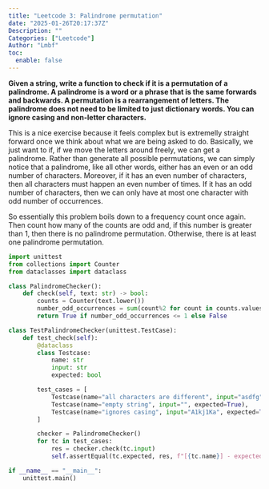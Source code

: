 ```yaml
---
title: "Leetcode 3: Palindrome permutation"
date: "2025-01-26T20:17:37Z"
Description: ""
Categories: ["Leetcode"]
Author: "Lmbf"
toc:
  enable: false
---
```


**Given a string, write a function to check if it is a permutation of a palindrome. A palindrome is a word or a phrase that is the same forwards and backwards. A permutation is a rearrangement of letters. The palindrome does not need to be limited to just dictionary words. You can ignore casing and non-letter characters.**

This is a nice exercise because it feels complex but is extremelly straight forward once we think about what we are being asked to do. Basically, we just want to if, if we move the letters around freely, we can get a palindrome. Rather than generate all possible permutations, we can simply notice that a palindrome, like all other words, either has an even or an odd number of characters. Moreover, if it has an even number of characters, then all characters must happen an even number of times. If it has an odd number of characters, then we can only have at most one character with odd number of occurrences.

So essentially this problem boils down to a frequency count once again. Then count how many of the counts are odd and, if this number is greater than 1, then there is no palindrome permutation. Otherwise, there is at least one palindrome permutation.

```python
import unittest
from collections import Counter
from dataclasses import dataclass

class PalindromeChecker():
    def check(self, text: str) -> bool:
        counts = Counter(text.lower())
        number_odd_occurrences = sum(count%2 for count in counts.values())
        return True if number_odd_occurrences <= 1 else False

class TestPalindromeChecker(unittest.TestCase):
    def test_check(self):
        @dataclass
        class Testcase:
            name: str
            input: str
            expected: bool

        test_cases = [
            Testcase(name="all characters are different", input="asdfg", expected=False),
            Testcase(name="empty string", input="", expected=True),
            Testcase(name="ignores casing", input="A1kj1Ka", expected=True),
        ]

        checker = PalindromeChecker()
        for tc in test_cases:
            res = checker.check(tc.input)
            self.assertEqual(tc.expected, res, f"[{tc.name}] - expected {tc.expected}, but got {res}")

if __name__ == "__main__":
    unittest.main()
```
